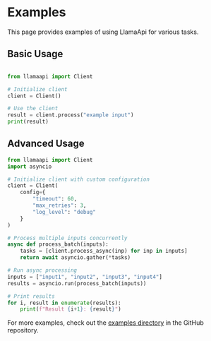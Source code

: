 # Examples

This page provides examples of using LlamaApi for various tasks.

## Basic Usage

```python

from llamaapi import Client

# Initialize client
client = Client()

# Use the client
result = client.process("example input")
print(result)
```

## Advanced Usage

```python
from llamaapi import Client
import asyncio

# Initialize client with custom configuration
client = Client(
    config={
        "timeout": 60,
        "max_retries": 3,
        "log_level": "debug"
    }
)

# Process multiple inputs concurrently
async def process_batch(inputs):
    tasks = [client.process_async(inp) for inp in inputs]
    return await asyncio.gather(*tasks)

# Run async processing
inputs = ["input1", "input2", "input3", "input4"]
results = asyncio.run(process_batch(inputs))

# Print results
for i, result in enumerate(results):
    print(f"Result {i+1}: {result}")
```

For more examples, check out the [examples directory](https://github.com/llamasearchai/llamaapi/tree/main/examples) in the GitHub repository.
